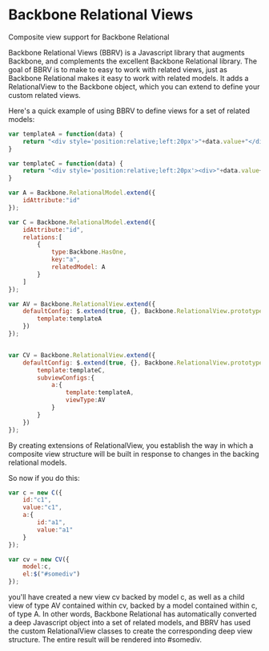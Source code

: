 # Backbone Relational Views

Composite view support for Backbone Relational

Backbone Relational Views (BBRV) is a Javascript library that augments Backbone, and complements the excellent Backbone Relational library.  The goal of BBRV is to make to easy to work with related views, just as Backbone Relational makes it easy to work with related models.  It adds a RelationalView to the Backbone object, which you can extend to define your custom related views.

Here's a quick example of using BBRV to define views for a set of related models: 

```javascript
var templateA = function(data) {
    return "<div style='position:relative;left:20px'>"+data.value+"</div>";
}

var templateC = function(data) {
    return "<div style='position:relative;left:20px'><div>"+data.value+"</div>"+data.a+"</div>";
}

var A = Backbone.RelationalModel.extend({
    idAttribute:"id"
});

var C = Backbone.RelationalModel.extend({
    idAttribute:"id",
    relations:[
        {
            type:Backbone.HasOne,
            key:"a",
            relatedModel: A
        }
    ]
});

var AV = Backbone.RelationalView.extend({
    defaultConfig: $.extend(true, {}, Backbone.RelationalView.prototype.defaultConfig, {
        template:templateA
    })
});


var CV = Backbone.RelationalView.extend({
    defaultConfig: $.extend(true, {}, Backbone.RelationalView.prototype.defaultConfig, {
        template:templateC,
        subviewConfigs:{
            a:{
                template:templateA,
                viewType:AV
            }
        }
    })
});
```

By creating extensions of RelationalView, you establish the way in which a composite view structure will be built in response to changes in the backing relational models.

So now if you do this:

```javascript
var c = new C({
	id:"c1",
    value:"c1",
    a:{
	    id:"a1",
	    value:"a1"
    }
});

var cv = new CV({
    model:c,
    el:$("#somediv")
});
```

you'll have created a new view cv backed by model c, as well as a child view of type AV contained within cv, backed by a model contained within c, of type A.  In other words, Backbone Relational has automatically converted a deep Javascript object into a set of related models, and BBRV has used the custom RelationalView classes to create the corresponding deep view structure.  The entire result will be rendered into #somediv.
